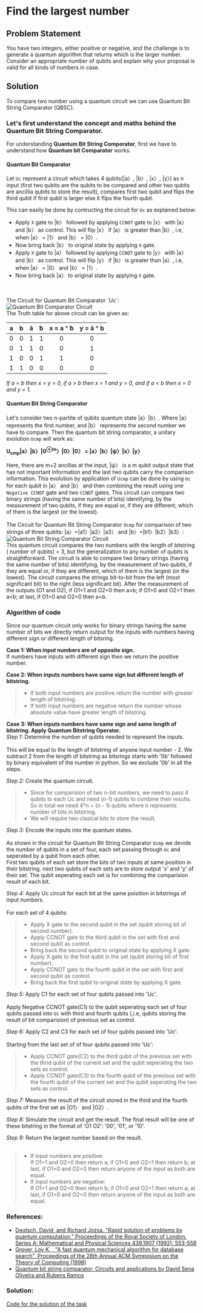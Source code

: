 # Find the largest number

## Problem Statement
You have two integers, either positive or negative, and the challenge is to generate a quantum algorithm that returns which is the larger number. Consider an appropriate number of qubits and explain why your proposal is valid for all kinds of numbers in case.

## Solution
To compare two number using a quantum circuit we can use Quantum Bit String Comparator (QBSC).

### Let's first understand the concept and maths behind the Quantum Bit String Comparator.

For understanding **Quantum Bit String Comporator**, first we have to understand  how **Quantum bit Comparator** works. 

#### Quantum Bit Comparator
Let `Uc` represent a circuit which takes 4 qubits(|a〉, |b〉, |x〉, |y〉) as n input (first two qubits are the qubits to be compared and other two qubits are ancillia qubits to store the result), compares first two qubit and flips the third qubit if first qubit is larger else it flips the fourth qubit.

This can easily be done by contructing the circuit for `Uc` as explained below:
- Apply `X` gate to |b〉 followed by applying `CCNOT` gate to |x〉 with |a〉 and |b〉 as control. This will flip |x〉 if |a〉 is greater than |b〉, i.e, when |a〉 = |1〉 and |b〉 = |0〉.
- Now bring back |b〉 to original state by applying `X` gate.
- Apply `X` gate to |a〉 followed by applying `CCNOT` gate to |y〉 with |a〉 and |b〉 as control. This will flip |y〉 if |b〉 is greater than |a〉, i.e, when |a〉 = |0〉 and |b〉 = |1〉.
- Now bring back |a〉 to original state by applying `X` gate.
<br>
<br>
The Circuit for Quantum Bit Comparator `Uc`:
<br>
<img src='./assets/QuantumBitComparatorCircuit.png' alt='Quantum Bit Comparator Circuit' title='Quantum Bit Comparator Circuit' />
<br>
The Truth table for above circuit can be given as:

| a | b | ā | ƀ | x = a ^ ƀ | y = ā ^ b |
|:-:|:-:|:-:|:-:|:---------:|:---------:|
| 0 | 0 | 1 | 1 | 0         | 0         |
| 0 | 1 | 1 | 0 | 0         | 1         |
| 1 | 0 | 0 | 1 | 1         | 0         |
| 1 | 1 | 0 | 0 | 0         | 0         |

*If a = b then x = y = 0, if a > b then x = 1 and y = 0, and if a < b then x = 0 and y = 1.*

#### Quantum Bit String Comparator
Let's consider two n-partite of qubits quantum state |a〉|b〉. Where |a〉 represents the first number, and |b〉 represents the second number we have to compare. Then the quantum bit string comparator, a unitary evolution `Ucmp` will work as:

**U<sub>cmp</sub>|a〉|b〉|0<sup>⊗m</sup>〉|0〉|0〉 = |a〉|b〉|ψ〉|x〉|y〉**

Here, there are m+2 ancillas at the input, |ψ〉 is a m qubit output state that has not important information and the last two qubits carry the comparison information. This evolution by application of `Ucmp` can be done by using `Uc` for each qubit in |a〉 and |b〉 and then combining the result using one `Negative CCNOT` gate and two `CCNOT` gates. This circuit can compare two binary strings (having the same number of bits) identifying, by the measurement of two qubits, if they are equal or, if they are different, which of them is the largest (or the lowest).
<br>
<br>
The Circuit for Quantum Bit String Comparator `Ucmp` for comparison of two strings of three qubits: |a〉=|a1〉|a2〉|a3〉 and |b〉=|b1〉|b2〉|b3〉:
<br>
<img src='./assets/QuantumBitStringComparatorCircuitFor3QubitNumber.png' alt='Quantum Bit String Comparator Circuit' title='Quantum Bit String Comparator Circuit' />
<br>
This quantum circuit compares the two numbers with the length of bitstring ( number of qubits) = 3, but the generalization to any number of qubits is straightforward.  The circuit is able to compare two binary strings (having the same number of bits) identifying, by the measurement of two qubits, if they are equal or, if they are different, which of them is the largest (or the lowest). The circuit compares the strings bit-to-bit from the left (most significant bit) to the right (less significant bit).  After the measurement of the outputs (O1 and O2), if O1=1 and O2=0 then a>b; if O1=0 and O2=1 then a<b; at last, if O1=0 and O2=0 then a=b.

### Algorithm of code

Since our quantum circuit only works for binary strings having the same number of bits we directly return output for the inputs with numbers having different sign or different length of bitsring.

**Case 1: When input numbers are of opposite sign.** 
<br> 
If numbers have inputs with different sign then we return the positive number.

**Case 2: When inputs numbers have same sign but different length of bitstring.** 
<br>
> - If both input numbers are positive return the number with greater length of bitstring.
> - If both input numbers are negative return the number whose absolute value have greater length of bitstring.

**Case 3: When inputs numbers have same sign and same length of bitstring. Apply Quantum Bitstring Operator.**
<br>
*Step 1:* Determine the number of qubits needed to represent the inputs. <br><br> 
This will be equal to the length of bitstring of anyone input number - 2. We subtract 2 from the length of bitstring as bitsrings starts with '0b' followed by binary equivalent of the number in python. So we exclude '0b' in all the steps.

*Step 2:* Create the quantum circuit.
> - Since for comparision of two n-bit numbers, we need to pass 4 qubits to each Uc and need (n-1) qubits to combine their results. So in total we need 4*n + (n - 1) qubits where n represents number of bits in bitstring.
> - We will require two clasical bits to store the result.

*Step 3:* Encode the inputs into the quantum states. 
<br><br> 
As shown in the circuit for Quantum Bit String Comparator `Ucmp` we devide the number of qubits in a set of four, each set passing through `Uc` and seperated by a qubit from each other.
<br>
First two qubits of each set store the bits of two inputs at same position in their bitstring. next two qubits of each sets are to store output 'x' and 'y' of their set. The qubit seperating each set is for combining the comparision result of each bit.

*Step 4:* Apply Uc circuit for each bit at the same poisition in bitstrings of input numbers.
<br><br>
For each set of 4 qubits:
> - Apply X gate to the second qubit in the set (qubit storing bit of second number).
> - Apply CCNOT gate to the third qubit in the set with first and second qubit as control.
> - Bring back the second qubit to original state by applying X gate.
> - Apply X gate to the first qubit in the set (qubit storing bit of first number).
> - Apply CCNOT gate to the fourth qubit in the set with first and second qubit as control.
> - Bring back the first qubit to original state by applying X gate.

*Step 5:* Apply C1 for each set of four qubits passed into 'Uc'.
<br><br>
Apply Negative CCNOT gate(C1) to the qubit seperating each set of four qubits passed into `Uc` with third and fourth qubits (,i.e, qubits storing the result of bit comparision) of previous set as control.

*Step 6:* Apply C2 and C3 for each set of four qubits passed into 'Uc'.
<br><br>
Starting from the last set of of four qubits passed into 'Uc':
> - Apply CCNOT gate(C2) to the third qubit of the previous set with the thrid qubit of the current set and the qubit seperating the two sets as control.
> - Apply CCNOT gate(C3) to the fourth qubit of the previous set with the fourth qubit of the current set and the qubit seperating the two sets as control.

*Step 7:* Measure the result of the circuit stored in the third and the fourth qubits of the first set as |O1〉 and |O2〉.

*Step 8:* Simulate the circuit and get the result. The final result will be one of these bitstring in the format of 'O1 O2': '00', '01', or '10'.

*Step 9:* Return the largest number based on the result.
<br><br>
> - If input numbers are positive: <br> If O1=1 and O2=0 then return a; if O1=0 and O2=1 then return b; at last, if O1=0 and O2=0 then return anyone of the input as both are equal.
> - If input numbers are negative: <br> If O1=1 and O2=0 then return b; if O1=0 and O2=1 then return a; at last, if O1=0 and O2=0 then return anyone of the input as both are equal.

### References:
- [Deutsch, David, and Richard Jozsa. "Rapid solution of problems by quantum computation." Proceedings of the Royal Society of London. Series A: Mathematical and Physical Sciences 439.1907 (1992): 553-558](https://www.isical.ac.in/~rcbose/internship/lectures2016/rt08deutschjozsa.pdf)
- [Grover, Lov K. , "A fast quantum mechanical algorithm for database search", Proceedings of the 28th Annual ACM Symposium on the Theory of Computing (1996)](https://arxiv.org/abs/quant-ph/9605043)
- [Quantum bit string comparator: Circuits and applications by David Sena Oliveira and Rubens Ramos](https://www.researchgate.net/publication/228574906_Quantum_bit_string_comparator_Circuits_and_applications)

### Solution:
[Code for the solution of the task](./src/QOSF_Task1.ipynb)
